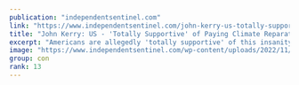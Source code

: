 ```yaml
---
publication: "independentsentinel.com"
link: "https://www.independentsentinel.com/john-kerry-us-totally-supportive-of-paying-climate-reparations/"
title: "John Kerry: US - 'Totally Supportive' of Paying Climate Reparations"
excerpt: "Americans are allegedly 'totally supportive' of this insanity. That's what John Kerry believes. Did he ask the..."
image: "https://www.independentsentinel.com/wp-content/uploads/2022/11/kerry-john.jpg"
group: con
rank: 13
---
```

